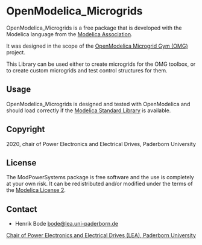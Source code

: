 # OpenModelica_Microgrids
  
OpenModelica_Microgrids is a free package that is developed with the Modelica language from the [Modelica Association](https://www.Modelica.org).

It was designed in the scope of the [OpenModelica Microgrid Gym (OMG)](https://github.com/upb-lea/openmodelica-microgrid-gym) project. 

This Library can be used either to create microgrids for the OMG toolbox, or to create custom microgrids and test control structures for them.

## Usage
OpenModelica_Microgrids is designed and tested with OpenModelica and should load correctly if the [Modelica Standard Library](https://github.com/modelica/Modelica) is available. 

## Copyright
2020, chair of Power Electronics and Electrical Drives, Paderborn University

## License
The ModPowerSystems package is free software and the use is completely at your own risk. It can be redistributed and/or modified under the terms of the [Modelica License 2](https://www.modelica.org/licenses/ModelicaLicense2).

## Contact

* Henrik Bode <bode@lea.uni-paderborn.de>


[Chair of Power Electronics and Electrical Drives (LEA), Paderborn University](https://ei.uni-paderborn.de/en/lea)
